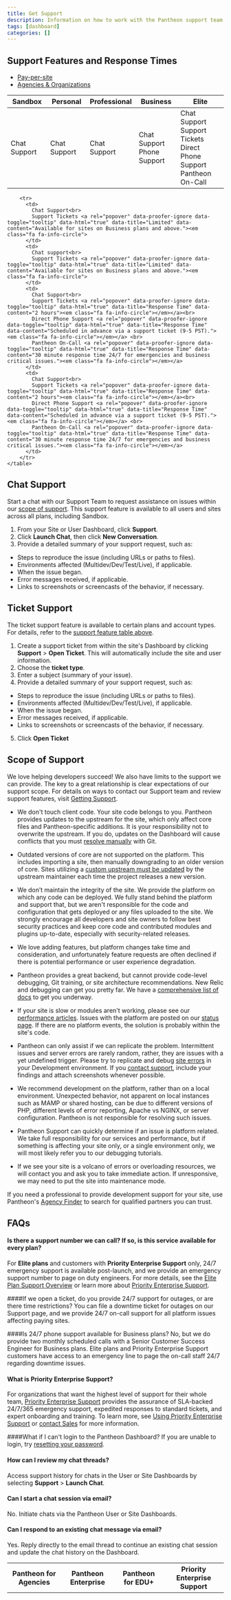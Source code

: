 ```yaml
---
title: Get Support
description: Information on how to work with the Pantheon support team and understand the levels of support.
tags: [dashboard]
categories: []
---
```


## Support Features and Response Times
<!-- Nav tabs -->
<ul class="nav nav-tabs" role="tablist">
  <li role="presentation" class="active"><a href="#sites" aria-controls="sites" role="tab" data-toggle="tab">Pay-per-site</a></li>
  <li role="presentation"><a href="#orgs" aria-controls="orgs" role="tab" data-toggle="tab">Agencies & Organizations</a></li>
</ul>

<!-- Tab panes -->
<div class="tab-content">
  <div role="tabpanel" class="tab-pane active" id="sites">
    <table class="table table-responsive table-bordered">
    <thead>
      <tr>
        <th>Sandbox</th>
        <th>Personal</th>
        <th>Professional</th>
        <th>Business</th>
        <th>Elite</th>
      </tr>
    </thead>
    <tbody>
      <tr>
        <td>
          Chat Support<br>
        </td>
        <td>
          Chat Support<br>
        </td>
        <td>
          Chat Support<br>
        </td>
        <td>
          Chat Support<br>
          Phone Support <a rel="popover" data-proofer-ignore data-toggle="tooltip" data-html="true" data-title="Limited" data-content="Two 30-minute calls per month with a Senior Customer Success Engineer (scheduled in advance via support chat)."><em class="fa fa-info-circle"></em></a>
        </td>
        <td>
          Chat Support<br>
          Support Tickets <a rel="popover" data-proofer-ignore data-toggle="tooltip" data-html="true" data-title="Response Time" data-content="2 hours"><em class="fa fa-info-circle"></em></a><br>
          Direct Phone Support <a rel="popover" data-proofer-ignore data-toggle="tooltip" data-html="true" data-title="Response Time" data-content="Scheduled in advance via a support ticket (9-5 PST)."><em class="fa fa-info-circle"></em></a> <br>
          Pantheon On-Call <a rel="popover" data-proofer-ignore data-toggle="tooltip" data-html="true" data-title="Response Time" data-content="30 minute response time 24/7 for emergencies and business critical issues."><em class="fa fa-info-circle"></em></a>
        </td>
      </tr>
    </tbody>
  </table>
</div>
  <div role="tabpanel" class="tab-pane" id="orgs">
    <table class="table table-responsive table-bordered">
        <tr>
            <th>Pantheon for Agencies</th>
            <th>Pantheon Enterprise</th>
            <th>Pantheon for EDU+</th>
            <th>Priority Enterprise Support</th>
        </tr>

        <tr>
          <td>
            Chat Support<br>
            Support Tickets <a rel="popover" data-proofer-ignore data-toggle="tooltip" data-html="true" data-title="Limited" data-content="Available for sites on Business plans and above."><em class="fa fa-info-circle">
          </td>
          <td>
            Chat support<br>
            Support Tickets <a rel="popover" data-proofer-ignore data-toggle="tooltip" data-html="true" data-title="Limited" data-content="Available for sites on Business plans and above."><em class="fa fa-info-circle">
          </td>
          <td>
            Chat Support<br>
            Support Tickets <a rel="popover" data-proofer-ignore data-toggle="tooltip" data-html="true" data-title="Response Time" data-content="2 hours"><em class="fa fa-info-circle"></em></a><br>
            Direct Phone Support <a rel="popover" data-proofer-ignore data-toggle="tooltip" data-html="true" data-title="Response Time" data-content="Scheduled in advance via a support ticket (9-5 PST)."><em class="fa fa-info-circle"></em></a> <br>
            Pantheon On-Call <a rel="popover" data-proofer-ignore data-toggle="tooltip" data-html="true" data-title="Response Time" data-content="30 minute response time 24/7 for emergencies and business critical issues."><em class="fa fa-info-circle"></em></a>
          </td>
          <td>
            Chat Support<br>
            Support Tickets <a rel="popover" data-proofer-ignore data-toggle="tooltip" data-html="true" data-title="Response Time" data-content="2 hours"><em class="fa fa-info-circle"></em></a><br>
            Direct Phone Support <a rel="popover" data-proofer-ignore data-toggle="tooltip" data-html="true" data-title="Response Time" data-content="Scheduled in advance via a support ticket (9-5 PST)."><em class="fa fa-info-circle"></em></a> <br>
            Pantheon On-Call <a rel="popover" data-proofer-ignore data-toggle="tooltip" data-html="true" data-title="Response Time" data-content="30 minute response time 24/7 for emergencies and business critical issues."><em class="fa fa-info-circle"></em></a>
          </td>
        </tr>
    </table>
  </div>
</div>


## Chat Support
Start a chat with our Support Team to request assistance on issues within our [scope of support](/docs/scope-of-support/). This support feature is available to all users and sites across all plans, including Sandbox.

1. From your Site or User Dashboard, click **Support**.
2. Click **Launch Chat**, then click **New Conversation**.
3. Provide a detailed summary of your support request, such as:
 - Steps to reproduce the issue (including URLs or paths to files).
 - Environments affected (Multidev/Dev/Test/Live), if applicable.
 - When the issue began.
 - Error messages received, if applicable.
 - Links to screenshots or screencasts of the behavior, if necessary.

## Ticket Support
The ticket support feature is available to certain plans and account types. For details, refer to the [support feature table above](#support-features-and-response-times).

1. Create a support ticket from within the site's Dashboard by clicking **Support** > **Open Ticket**. This will automatically include the site and user information.
2. Choose the **ticket type**.
3. Enter a subject (summary of your issue).
4. Provide a detailed summary of your support request, such as:
  - Steps to reproduce the issue (including URLs or paths to files).
  - Environments affected (Multidev/Dev/Test/Live), if applicable.
  - When the issue began.
  - Error messages received, if applicable.
  - Links to screenshots or screencasts of the behavior, if necessary.
5. Click **Open Ticket**

## Scope of Support

We love helping developers succeed! We also have limits to the support we can provide. The key to a great relationship is clear expectations of our support scope. For details on ways to contact our Support team and review support features, visit [Getting Support](/docs/getting-support).

- We don't touch client code.
Your site code belongs to you. Pantheon provides updates to the upstream for the site, which only affect core files and Pantheon-specific additions. It is your responsibility not to overwrite the upstream. If you do, updates on the Dashboard will cause conflicts that you must [resolve manually](https://pantheon.io/docs/upstream-updates/#debug-failed-merges) with Git.

- Outdated versions of core are not supported on the platform. This includes importing a site, then manually downgrading to an older version of core. Sites utilizing a [custom upstream must be updated](/docs/managing-upstreams/) by the upstream maintainer each time the project releases a new version.

- We don’t maintain the integrity of the site. We provide the platform on which any code can be deployed. We fully stand behind the platform and support that, but we aren't responsible for the code and configuration that gets deployed or any files uploaded to the site. We strongly encourage all developers and site owners to follow best security practices and keep core code and contributed modules and plugins up-to-date, especially with security-related releases.

- We love adding features, but platform changes take time and consideration, and unfortunately feature requests are often declined if there is potential performance or user experience degradation.

- Pantheon provides a great backend, but cannot provide code-level debugging, Git training, or site architecture recommendations. New Relic and debugging can get you pretty far.  We have a [comprehensive list of docs](https://pantheon.io/docs/tags/debug/) to get you underway.

- If your site is slow or modules aren't working, please see our [performance articles](/docs/code/#performance). Issues with the platform are posted on our [status page](http://status.pantheon.io). If there are no platform events, the solution is probably within the site's code.

- Pantheon can only assist if we can replicate the problem. Intermittent issues and server errors are rarely random, rather, they are issues with a yet undefined trigger. Please try to replicate and debug [site errors](/docs/errors-and-server-responses/) in your Development environment. If you [contact support](/docs/getting-support), include your findings and attach screenshots whenever possible.

- We recommend development on the platform, rather than on a local environment. Unexpected behavior, not apparent on local instances such as MAMP or shared hosting, can be due to different versions of PHP, different levels of error reporting, Apache vs NGINX, or server configuration. Pantheon is not responsible for resolving such issues.

- Pantheon Support can quickly determine if an issue is platform related. We take full responsibility for our services and performance, but if something is affecting your site only, or a single environment only, we will most likely refer you to our debugging tutorials.

- If we see your site is a volcano of errors or overloading resources, we will contact you and ask you to take immediate action. If unresponsive, we may need to put the site into maintenance mode.

If you need a professional to provide development support for your site, use Pantheon's [Agency Finder](https://pantheon.io/agencies/agency-finder) to search for qualified partners you can trust.


## FAQs
#### Is there a support number we can call? If so, is this service available for every plan?

For **Elite plans** and customers with **Priority Enterprise Support** only, 24/7 emergency support is available post-launch, and we provide an emergency support number to page on duty engineers. For more details, see the [Elite Plan Support Overview](https://pantheon.io/resources/pantheon-support-datasheet) or learn more about [Priority Enterprise Support](https://pantheon.io/priority-enterprise-support).

####If we open a ticket, do you provide 24/7 support for outages, or are there time restrictions?
You can file a downtime ticket for outages on our Support page, and we provide 24/7 on-call support for all platform issues affecting paying sites.

####Is 24/7 phone support available for Business plans?
No, but we do provide two monthly scheduled calls with a Senior Customer Success Engineer for Business plans. Elite plans and Priority Enterprise Support customers have access to an emergency line to page the on-call staff 24/7 regarding downtime issues.

#### What is Priority Enterprise Support?
For organizations that want the highest level of support for their whole team, [Priority Enterprise Support](https://pantheon.io/priority-enterprise-support) provides the assurance of SLA-backed 24/7/365 emergency support, expedited responses to standard tickets, and expert onboarding and training. To learn more, see [Using Priority Enterprise Support](/docs/priority-enterprise-support) or [contact Sales](https://pantheon.io/contact-us) for more information.

####What if I can't login to the Pantheon Dashboard?
If you are unable to login, try [resetting your password](https://dashboard.pantheon.io/reset-password).

#### How can I review my chat threads?
Access support history for chats in the User or Site Dashboards by selecting **Support** > **Launch Chat**.

#### Can I start a chat session via email?
No. Initiate chats via the Pantheon User or Site Dashboards.


#### Can I respond to an existing chat message via email?
Yes. Reply directly to the email thread to continue an existing chat session and update the chat history on the Dashboard.
